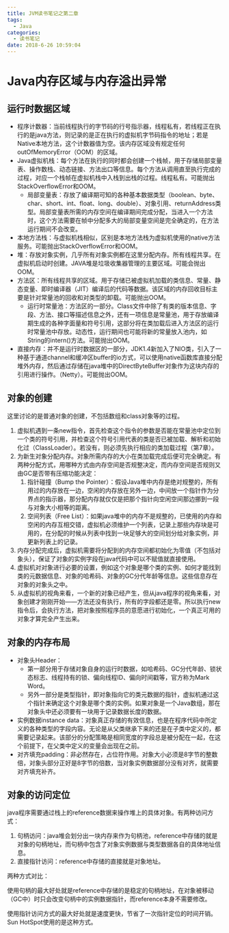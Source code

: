 ```yaml
---
title: JVM读书笔记之第二章
tags:
  - Java
categories:
  - 读书笔记
date: 2018-6-26 10:59:04
---
```

# Java内存区域与内存溢出异常

## 运行时数据区域

- 程序计数器：当前线程执行的字节码的行号指示器，线程私有，若线程正在执行的是java方法，则记录的是正在执行的虚拟机字节码指令的地址；若是Native本地方法，这个计数器值为空。该内存区域没有规定任何outOfMemoryError（OOM）的区域。
- Java虚拟机栈：每个方法在执行的同时都会创建一个栈帧，用于存储局部变量表、操作数栈、动态链接、方法出口等信息。每个方法从调用直至执行完成的过程，对应一个栈帧在虚拟机栈中入栈到出栈的过程。线程私有。可能抛出StackOverflowError和OOM。
  - 局部变量表：存放了编译期可知的各种基本数据类型（boolean、byte、char、short、int、float、long、double）、对象引用、returnAddress类型。局部变量表所需的内存空间在编译期间完成分配，当进入一个方法时，这个方法需要在帧中分配多大的局部变量空间是完全确定的，在方法运行期间不会改变。
- 本地方法栈：与虚拟机栈相似，区别是本地方法栈为虚拟机使用的native方法服务。可能抛出StackOverflowError和OOM。
- 堆：存放对象实例，几乎所有对象实例都在这里分配内存。所有线程共享。在虚拟机启动时创建。JAVA堆是垃圾收集器管理的主要区域。可能会抛出OOM。
- 方法区：所有线程共享的区域。用于存储已被虚拟机加载的类信息、常量、静态变量、即时编译器（JIT）编译后的代码等数据。该区域的内存回收目标主要是针对常量池的回收和对类型的卸载。可能抛出OOM。
  - 运行时常量池：方法区的一部分。Class文件中除了有类的版本信息、字段、方法、接口等描述信息之外，还有一项信息是常量池，用于存放编译期生成的各种字面量和符号引用，这部分将在类加载后进入方法区的运行时常量池中存放。动态性，运行期间也可能将新的常量放入池内，如String的intern()方法。可能抛出OOM。
- 直接内存：并不是运行时数据区的一部分，JDK1.4新加入了NIO类，引入了一种基于通道channel和缓冲区buffer的io方式，可以使用native函数库直接分配堆外内存，然后通过存储在java堆中的DirectByteBuffer对象作为这块内存的引用进行操作。（Netty）。可能抛出OOM。
<!-- more -->
## 对象的创建

这里讨论的是普通对象的创建，不包括数组和class对象等的过程。

1. 虚拟机遇到一条new指令，首先检查这个指令的参数是否能在常量池中定位到一个类的符号引用，并检查这个符号引用代表的类是否已被加载、解析和初始化过（ClassLoader）。若没有，则必须先执行相应的类加载过程（第7章）。
2. 为新生对象分配内存。对象所需内存的大小在类加载完成后便可完全确定。有两种分配方式，用哪种方式由内存空间是否规整决定，而内存空间是否规则又由GC是否带有压缩功能决定：
   1. 指针碰撞（Bump the Pointer）：假设Java堆中内存是绝对规整的，所有用过的内存放在一边，空闲的内存放在另外一边，中间放一个指针作为分界点的指示器，那分配内存就仅仅是把那个指针向空闲空间那边挪到一段与对象大小相等的距离。
   2. 空间列表（Free List）：如果java堆中的内存不是规整的，已使用的内存和空闲的内存互相交错，虚拟机必须维护一个列表，记录上那些内存块是可用的，在分配的时候从列表中找到一块足够大的空间划分给对象实例，并更新列表上的记录。
3. 内存分配完成后，虚拟机需要将分配到的内存空间都初始化为零值（不包括对象头），保证了对象的实例字段在java代码中可以不赋值就直接使用。
4. 虚拟机对对象进行必要的设置，例如这个对象是哪个类的实例、如何才能找到类的元数据信息、对象的哈希码、对象的GC分代年龄等信息。这些信息存在对象的对象头之中。
5. 从虚拟机的视角来看，一个新的对象已经产生，但从java程序的视角来看，对象创建才刚刚开始——<init>方法还没有执行，所有的字段都还是零。所以执行new指令后，会执行<init>方法，把对象按照程序员的意愿进行初始化，一个真正可用的对象才算完全产生出来。

## 对象的内存布局

- 对象头Header：
  - 第一部分用于存储对象自身的运行时数据，如哈希码、GC分代年龄、锁状态标志、线程持有的锁、偏向线程ID、偏向时间戳等，官方称为Mark Word。
  - 另外一部分是类型指针，即对象指向它的类元数据的指针，虚拟机通过这个指针来确定这个对象是哪个类的实例。如果对象是一个Java数组，那在对象头中还必须要有一块用于记录数据长度的数据。
- 实例数据instance data：对象真正存储的有效信息，也是在程序代码中所定义的各种类型的字段内容。无论是从父类继承下来的还是在子类中定义的，都需要记录起来。该部分的分配策略是相同宽度的字段总是被分配在一起，在这个前提下，在父类中定义的变量会出现在之前。
- 对齐填充padding：非必然存在，占位符作用。对象大小必须是8字节的整数倍，对象头部分正好是8字节的倍数，当对象实例数据部分没有对齐，就需要对齐填充补齐。

## 对象的访问定位

java程序需要通过栈上的reference数据来操作堆上的具体对象。有两种访问方式：

1. 句柄访问：java堆会划分出一块内存来作为句柄池，reference中存储的就是对象的句柄地址，而句柄中包含了对象实例数据与类型数据各自的具体地址信息。
2. 直接指针访问：reference中存储的直接就是对象地址。

两种方式对比：

​	使用句柄的最大好处就是reference中存储的是稳定的句柄地址，在对象被移动（GC中）时只会改变句柄中的实例数据指针，而reference本身不需要修改。

​	使用指针访问方式的最大好处就是速度更快，节省了一次指针定位的时间开销。Sun HotSpot使用的是这种方式。